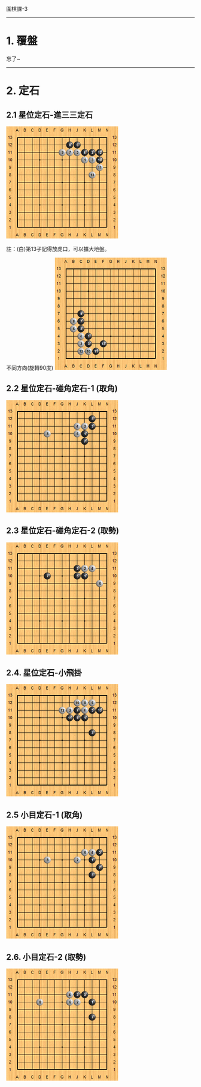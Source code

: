 圍棋課-3

---

# 1. 覆盤

忘了~

---
# 2. 定石
## 2.1 星位定石-進三三定石  
![定石示意](./圍棋課-3/星位定石-進三三定石-1.png)

註：(白)第13子記得放虎口，可以擴大地盤。

不同方向(旋轉90度)
![定石示意](./圍棋課-3/星位定石-進三三定石-1-rot90.png)

## 2.2 星位定石-碰角定石-1 (取角)
![定石示意](./圍棋課-3/星位定石-碰角定石-1.png)

## 2.3 星位定石-碰角定石-2 (取勢)
![定石示意](./圍棋課-3/星位定石-碰角定石-2.png)


## 2.4. 星位定石-小飛掛
![定石示意](./圍棋課-3/星位定石-小飛掛角.png)

## 2.5 小目定石-1 (取角)
![定石示意](./圍棋課-3/小目定石-1.png)

## 2.6. 小目定石-2 (取勢)
![定石示意](./圍棋課-3/小目定石-2.png)





